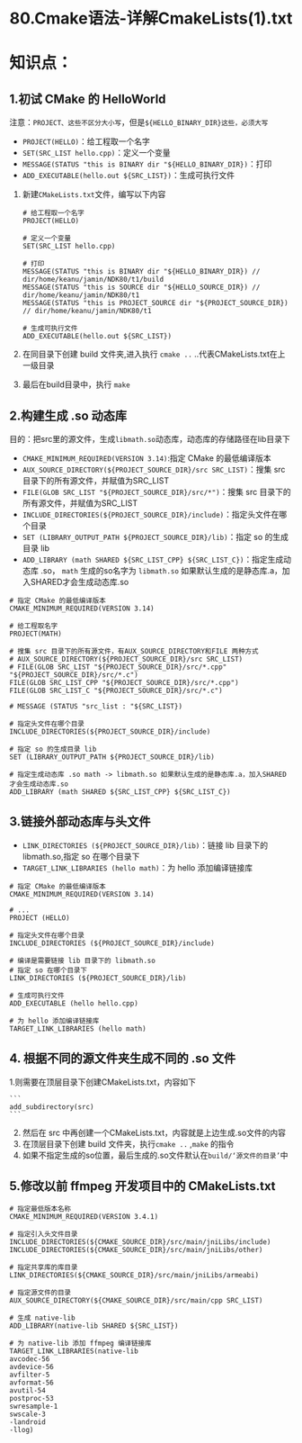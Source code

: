 # <center>80.Cmake语法-详解CmakeLists(1).txt<center>

# 知识点：

## 1.初试 CMake 的 HelloWorld 

注意：`PROJECT、这些不区分大小写`，但是`${HELLO_BINARY_DIR}这些，必须大写`

- `PROJECT(HELLO)`：给工程取一个名字
- `SET(SRC_LIST hello.cpp)`：定义一个变量
- `MESSAGE(STATUS "this is BINARY dir "${HELLO_BINARY_DIR})`：打印
- `ADD_EXECUTABLE(hello.out ${SRC_LIST})`：生成可执行文件

1. 新建`CMakeLists.txt`文件，编写以下内容

    ```
    # 给工程取一个名字
    PROJECT(HELLO)
    
    # 定义一个变量
    SET(SRC_LIST hello.cpp)
    
    # 打印
    MESSAGE(STATUS "this is BINARY dir "${HELLO_BINARY_DIR}) // dir/home/keanu/jamin/NDK80/t1/build
    MESSAGE(STATUS "this is SOURCE dir "${HELLO_SOURCE_DIR}) // dir/home/keanu/jamin/NDK80/t1
    MESSAGE(STATUS "this is PROJECT_SOURCE dir "${PROJECT_SOURCE_DIR}) // dir/home/keanu/jamin/NDK80/t1
    
    # 生成可执行文件
    ADD_EXECUTABLE(hello.out ${SRC_LIST})
    ```

2. 在同目录下创建 build 文件夹,进入执行 `cmake ..` ..代表CMakeLists.txt在上一级目录
3. 最后在build目录中，执行 `make`

## 2.构建生成 .so 动态库

目的：把src里的源文件，生成`libmath.so`动态库，动态库的存储路径在lib目录下

- `CMAKE_MINIMUM_REQUIRED(VERSION 3.14)`:指定 CMake 的最低编译版本
- `AUX_SOURCE_DIRECTORY(${PROJECT_SOURCE_DIR}/src SRC_LIST)`：搜集 src 目录下的所有源文件，并赋值为SRC_LIST
- `FILE(GLOB SRC_LIST "${PROJECT_SOURCE_DIR}/src/*")`：搜集 src 目录下的所有源文件，并赋值为SRC_LIST
- `INCLUDE_DIRECTORIES(${PROJECT_SOURCE_DIR}/include)`：指定头文件在哪个目录
- `SET (LIBRARY_OUTPUT_PATH ${PROJECT_SOURCE_DIR}/lib)`：指定 so 的生成目录 lib
- `ADD_LIBRARY (math SHARED ${SRC_LIST_CPP} ${SRC_LIST_C})`：指定生成动态库 .so， `math` 生成的so名字为 `libmath.so` 如果默认生成的是静态库.a，加入SHARED才会生成动态库.so

```
# 指定 CMake 的最低编译版本
CMAKE_MINIMUM_REQUIRED(VERSION 3.14)

# 给工程取名字
PROJECT(MATH)

# 搜集 src 目录下的所有源文件，有AUX_SOURCE_DIRECTORY和FILE 两种方式
# AUX_SOURCE_DIRECTORY(${PROJECT_SOURCE_DIR}/src SRC_LIST)
# FILE(GLOB SRC_LIST "${PROJECT_SOURCE_DIR}/src/*.cpp" "${PROJECT_SOURCE_DIR}/src/*.c")
FILE(GLOB SRC_LIST_CPP "${PROJECT_SOURCE_DIR}/src/*.cpp")
FILE(GLOB SRC_LIST_C "${PROJECT_SOURCE_DIR}/src/*.c")

# MESSAGE (STATUS "src_list : "${SRC_LIST})

# 指定头文件在哪个目录
INCLUDE_DIRECTORIES(${PROJECT_SOURCE_DIR}/include)

# 指定 so 的生成目录 lib
SET (LIBRARY_OUTPUT_PATH ${PROJECT_SOURCE_DIR}/lib)

# 指定生成动态库 .so math -> libmath.so 如果默认生成的是静态库.a，加入SHARED才会生成动态库.so
ADD_LIBRARY (math SHARED ${SRC_LIST_CPP} ${SRC_LIST_C})

```

## 3.链接外部动态库与头文件

- `LINK_DIRECTORIES (${PROJECT_SOURCE_DIR}/lib)`：链接 lib 目录下的 libmath.so,指定 so 在哪个目录下
- `TARGET_LINK_LIBRARIES (hello math)`：为 hello 添加编译链接库

```
# 指定 CMake 的最低编译版本
CMAKE_MINIMUM_REQUIRED(VERSION 3.14)

# ...
PROJECT (HELLO)

# 指定头文件在哪个目录
INCLUDE_DIRECTORIES (${PROJECT_SOURCE_DIR}/include)

# 编译是需要链接 lib 目录下的 libmath.so
# 指定 so 在哪个目录下
LINK_DIRECTORIES (${PROJECT_SOURCE_DIR}/lib)

# 生成可执行文件
ADD_EXECUTABLE (hello hello.cpp)

# 为 hello 添加编译链接库
TARGET_LINK_LIBRARIES (hello math)
```

## 4. 根据不同的源文件夹生成不同的 .so 文件

1.则需要在顶层目录下创建CMakeLists.txt，内容如下

    ```
    add_subdirectory(src)
    ```

2. 然后在 src 中再创建一个CMakeLists.txt，内容就是上边生成.so文件的内容  
3. 在顶层目录下创建 build 文件夹，执行`cmake ..` ,`make` 的指令  
4. 如果不指定生成的so位置，最后生成的.so文件默认在`build/‘源文件的目录’`中   


## 5.修改以前 ffmpeg 开发项目中的 CMakeLists.txt

```
# 指定最低版本名称
CMAKE_MINIMUM_REQUIRED(VERSION 3.4.1)

# 指定引入头文件目录
INCLUDE_DIRECTORIES(${CMAKE_SOURCE_DIR}/src/main/jniLibs/include)
INCLUDE_DIRECTORIES(${CMAKE_SOURCE_DIR}/src/main/jniLibs/other)

# 指定共享库的库目录
LINK_DIRECTORIES(${CMAKE_SOURCE_DIR}/src/main/jniLibs/armeabi)

# 指定源文件的目录
AUX_SOURCE_DIRECTORY(${CMAKE_SOURCE_DIR}/src/main/cpp SRC_LIST)

# 生成 native-lib
ADD_LIBRARY(native-lib SHARED ${SRC_LIST})

# 为 native-lib 添加 ffmpeg 编译链接库
TARGET_LINK_LIBRARIES(native-lib  
avcodec-56 
avdevice-56 
avfilter-5 
avformat-56 
avutil-54 
postproc-53 
swresample-1 
swscale-3 
-landroid 
-llog)
```


